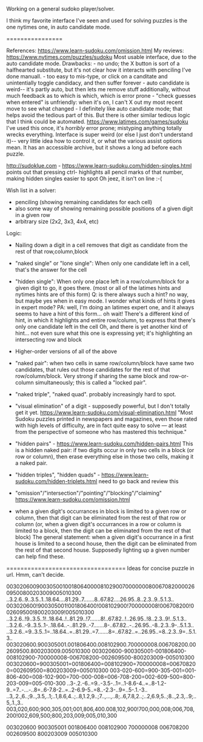 Working on a general sudoko player/solver.

I think my favorite interface I've seen and used
for solving puzzles is the one nytimes one,
in auto candidate mode.

================

References:
  https://www.learn-sudoku.com/omission.html
My reviews:
  https://www.nytimes.com/puzzles/sudoku
    Most usable interface, due to the auto candidate mode.
    Drawbacks:
    - no undo; the X button is sort of a halfhearted
      substitute, but it's not clear how it interacts
      with penciling I've done manuall.
    - too easy to mis-type, or click on a canditate
      and unintentially toggle candidacy,
      and then suffer forever
    - auto candidate is weird-- it's partly auto,
      but then lets me remove stuff additionally,
      without much feedback as to which is which,
      which is error prone
    - "check guesses when entered" is unfriendly:
      when it's on,
      I can't X out my most recent move to see what changed
    - I definitely like auto candidate mode; that helps
      avoid the tedious part of this.  But there is other
      similar tedious logic that I think could be automated.
  https://www.latimes.com/games/sudoku
    I've used this once, it's *horribly* error prone;
    mistyping anything totally wrecks everything.
    Interface is super weird (or else I just don't
    understand it)-- very little idea how to control it,
    or what the various assist options mean.
    It has an accessible archive, but it shows a long
    ad before each puzzle.

  http://sudoklue.com
    - https://www.learn-sudoku.com/hidden-singles.html
      points out that pressing ctrl-<number> highlights
      all pencil marks of that number,
      making hidden singles easier to spot
      Oh jeez, it isn't on line :-(


Wish list in a solver:
 - penciling (showing remaining candidates for each cell)
 - also some way of showing remaining possible
   positions of a given digit in a given row
 - arbitrary size (2x2, 3x3, 4x4, etc)

Logic:
 - Nailing down a digit in a cell removes that digit
   as candidate from the rest of that row,column,block
 - "naked single" or "lone single": When only one candidate left in a cell, that's the answer for the cell
 - "hidden single": When only one place left in a row/column/block
   for a given digit to go, it goes there.
   (most or all of the latimes hints and nytimes hints
   are of this form)
   Q: is there always such a hint? no way,
      but maybe yes when in easy mode.
      I wonder what kinds of hints it gives in expert mode?
   PA: well, I'm doing an latimes expert one,
      and it always seems to have a hint of this form...
      oh wait!  There's a different kind of hint,
      in which it highlights and entire row/column,
      to express that there's only one candidate left
      in the cell
      Oh, and there is yet another kind of hint...
      not even sure what this one is expressing yet;
      it's highlighting an intersecting row and block

 - Higher-order versions of all of the above

 - "naked pair": when two cells
   in same row/column/block have same two candidates,
   that rules out those candidates for the rest of
   that row/column/block.  Very strong if sharing the same
   block and row-or-column simultaneously; this is called
   a "locked pair".
 - "naked triple", "naked quad".  probably increasingly
   hard to spot.

 - "visual elimination" of a digit - supposedly powerful,
   but I don't totally get it yet. https://www.learn-sudoku.com/visual-elimination.html
   "Most Sudoku puzzles printed in newspapers and magazines, even those rated with high levels of difficulty, are in fact quite easy to solve — at least from the perspective of someone who has mastered this technique."

  - "hidden pairs" - https://www.learn-sudoku.com/hidden-pairs.html
    This is a hidden naked pair: 
    if two digits occur in only two cells in a block
    (or row or column), then erase everything else
    in those two cells, making it a naked pair.
  - "hidden triples", "hidden quads" - https://www.learn-sudoku.com/hidden-triplets.html
    need to go back and review this


  - "omission"/"intersection"/"pointing"/"blocking"/"claiming" https://www.learn-sudoku.com/omission.html
  - when a given digit's occurrances
    in block is limited to a given row or column,
    then that digit can be eliminated from the rest
    of that row or column
    (or, when a given digit's occurrances in a row or
    column is limited to a block, then the digit
    can be eliminated from the rest of that block)
    The general statement:
    when a given digit's occurrance in a first house
    is limited to a second house, then the digit
    can be eliminated from the rest of that second house.
    Supposedly lighting up a given number
    can help find these.

==================================
Ideas for concise puzzle in url.
Hmm, can't decide.

003020600900305001001806400008102900700000008006708200002609500800203009005010300
..3.2.6..9..3.5..1..18.64....81.29..7.......8..67.82....26.95..8..2.3..9..5.1.3..
003020600!900305001!001806400!008102900!700000008!006708200!002609500!800203009!005010300
..3.2.6..!9..3.5..1!..18.64..!..81.29..!7.......8!..67.82..!..26.95..!8..2.3..9!..5.1.3..
..3.2.6..-9..3.5..1-..18.64..-..81.29..-7.......8-..67.82..-..26.95..-8..2.3..9-..5.1.3..
..3.2.6..=9..3.5..1=..18.64..=..81.29..=7.......8=..67.82..=..26.95..=8..2.3..9=..5.1.3..
003020600.900305001.001806400.008102900.700000008.006708200.002609500.800203009.005010300
003020600-900305001-001806400-008102900-700000008-006708200-002609500-800203009-005010300
003020600=900305001=001806400=008102900=700000008=006708200=002609500=800203009=005010300
003-020-600=900-305-001=001-806-400=008-102-900=700-000-008=006-708-200=002-609-500=800-203-009=005-010-300
..3-.2.-6..=9..-3.5-..1=..1-8.6-4..=..8-1.2-9..=7..-...-..8=..6-7.8-2..=..2-6.9-5..=8..-2.3-..9=..5-.1.-3..
..3,.2.,6..;9..,3.5,..1;..1,8.6,4..;..8,1.2,9..;7..,...,..8;..6,7.8,2..;..2,6.9,5..;8..,2.3,..9;..5,.1.,3..
003,020,600;900,305,001;001,806,400.008,102,900!700,000,008;006,708,200!002,609,500;800,203,009;005,010,300

003020600
900305001
001806400
008102900
700000008
006708200
002609500
800203009
005010300

